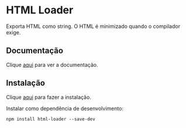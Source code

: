 # HTML Loader

Exporta HTML como string. O HTML é minimizado quando o compilador exige.

## Documentação

Clique [aqui](https://github.com/webpack-contrib/html-loader) para ver a documentação.

## Instalação

Clique [aqui](https://www.npmjs.com/package/html-loader) para fazer a instalação.

Instalar como dependência de desenvolvimento:

```
npm install html-loader --save-dev
```